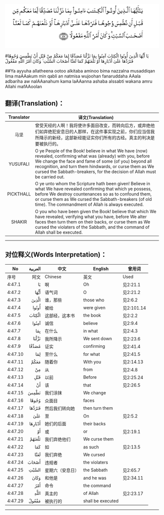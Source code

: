 ![004:047](images/004_047.gif)

#يَا أَيُّهَا الَّذِينَ أُوتُوا الْكِتَابَ آمِنُوا بِمَا نَزَّلْنَا مُصَدِّقًا لِمَا مَعَكُمْ مِنْ قَبْلِ أَنْ نَطْمِسَ وُجُوهًا فَنَرُدَّهَا عَلَىٰ أَدْبَارِهَا أَوْ نَلْعَنَهُمْ كَمَا لَعَنَّا أَصْحَابَ السَّبْتِ ۚ وَكَانَ أَمْرُ اللَّهِ مَفْعُولً 

##Ya ayyuha allatheena ootoo alkitaba aminoo bima nazzalna musaddiqan lima maAAakum min qabli an natmisa wujoohan fanaruddaha AAala adbariha aw nalAAanahum kama laAAanna ashaba alssabti wakana amru Allahi mafAAoolan 

## 翻译(Translation)：

| Translator | 译文(Translation)                                            |
| :--------: | ------------------------------------------------------------ |
|    马坚    | 曾受天经的人啊！我将使许多面目改变，而转向后方，或弃绝他们如弃绝犯安息日的人那样，在这件事实现之前，你们应当信我所降示的新经，这部新经能证实你们所有的古经。真主的判决是要被执行的。 |
|  YUSUFALI  | O ye People of the Book! believe in what We have (now) revealed, confirming what was (already) with you, before We change the face and fame of some (of you) beyond all recognition, and turn them hindwards, or curse them as We cursed the Sabbath-breakers, for the decision of Allah must be carried out. |
| PICKTHALL  | O ye unto whom the Scripture hath been given! Believe in what We have revealed confirming that which ye possess, before We destroy countenances so as to confound them, or curse them as We cursed the Sabbath-breakers (of old time). The commandment of Allah is always executed. |
|   SHAKIR   | O you who have been given the Book! believe that which We have revealed, verifying what you have, before We alter faces then turn them on their backs, or curse them as We cursed the violaters of the Sabbath, and the command of Allah shall be executed. |

---

## 对位释义(Words Interpretation)：

| No   | العربية | 中文    | English | 曾用词 |
| ---- | ------: | ------- | ------- | ------ |
| 序号 |    阿文 | Chinese | 英文    | Used   |
| 4:47.1  | يَا      | 啊               | Oh                | 见2:21.1   |
| 4:47.2  | أَيُّهَا    | 语气词           | O                 | 见2:21.2   |
| 4:47.3  | الَّذِينَ   | 谁，那些         | those who         | 见2:6.2    |
| 4:47.4  | أُوتُوا   | 被给             | were given        | 见2:101.14 |
| 4:47.5  | الْكِتَابَ  | 这部经，这本书   | the book          | 见2:2.2    |
| 4:47.6  | آمِنُوا   | 诚信             | believe           | 见2:9.4    |
| 4:47.7  | بِمَا     | 在什么           | in what           | 见2:4.3    |
| 4:47.8  | نَزَّلْنَا   | 我所降示         | We sent down      | 见2:23.6   |
| 4:47.9  | مُصَدِّقًا   | 证实             | confirming        | 见2:41.4   |
| 4:47.10 | لِمَا     | 至什么           | for what          | 见2:41.5   |
| 4:47.11 | مَعَكُمْ    | 随着你           | With you          | 见2:14.13  |
| 4:47.12 | مِنْ      | 从               | from              | 见2:4.8    |
| 4:47.13 | قَبْلِ     | 以前             | Before            | 见2:25.24  |
| 4:47.14 | أَنْ      | 该               | that              | 见2:26.5   |
| 4:47.15 | نَطْمِسَ    | 我们涂抹         | We change         |            |
| 4:47.16 | وُجُوهًا   | 众面目           | faces             |            |
| 4:47.17 | فَنَرُدَّهَا  | 然后我们转向她   | then turn them    |            |
| 4:47.18 | عَلَىٰ     | 至               | On                | 见2:5.2    |
| 4:47.19 | أَدْبَارِهَا | 她们的后面       | their backs       |            |
| 4:47.20 | أَوْ      | 或               | or                | 见2:19.1   |
| 4:47.21 | نَلْعَنَهُمْ  | 我们弃绝他们     | We curse them     |            |
| 4:47.22 | كَمَا     | 如               | as such           | 见2:13.5   |
| 4:47.23 | لَعَنَّا    | 我们弃绝         | We cursed         |            |
| 4:47.24 | أَصْحَابَ   | 违规者           | the violaters     |            |
| 4:47.25 | السَّبْتِ   | 星期六（安息日） | the Sabbath       | 见2:65.7   |
| 4:47.26 | وَكَانَ    | 和他是           | and he was        | 见2:34.11  |
| 4:47.27 | أَمْرُ     | 命令             | the command       |            |
| 4:47.28 | اللَّهِ    | 真主的           | of Allah          | 见2:23.17  |
| 4:47.29 | مَفْعُولً   | 被执行的         | shall be executed |            |

---
